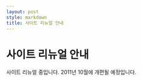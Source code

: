 ```yaml
---
layout: post
style: markdown
title: 사이트 리뉴얼 안내
---
```


# 사이트 리뉴얼 안내 #

사이트 리뉴얼 중입니다.
2011년 10월에 개편될 예정입니다.